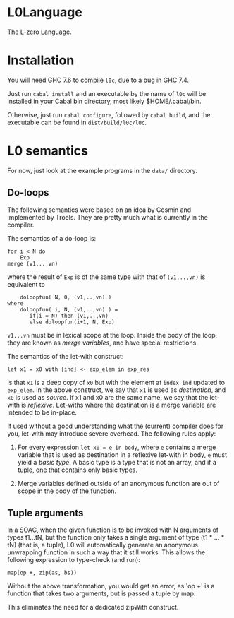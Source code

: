 L0Language
==========

The L-zero Language.

Installation
==========

You will need GHC 7.6 to compile `l0c`, due to a bug in GHC 7.4.

Just run `cabal install` and an executable by the name of `l0c` will be
installed in your Cabal bin directory, most likely $HOME/.cabal/bin.

Otherwise, just run `cabal configure`, followed by `cabal build`, and
the executable can be found in `dist/build/l0c/l0c`.

L0 semantics
============

For now, just look at the example programs in the `data/` directory.

Do-loops
--------

The following semantics were based on an idea by Cosmin and
implemented by Troels.  They are pretty much what is currently in the
compiler.

The semantics of a do-loop is:

    for i < N do
        Exp
    merge (v1,..,vn)

where the result of `Exp` is of the same type with that of `(v1,..,vn)` is
equivalent to

        doloopfun( N, 0, (v1,..,vn) )
    where
        doloopfun( i, N, (v1,..,vn) ) =
           if(i = N) then (v1,..,vn)
           else doloopfun(i+1, N, Exp)

`v1...vn` must be in lexical scope at the loop.  Inside the body of the
loop, they are known as _merge variables_, and have special
restrictions.

The semantics of the let-with construct:

    let x1 = x0 with [ind] <- exp_elem in exp_res

is that `x1` is a deep copy of `x0` but with the element at `index
ind` updated to `exp_elem`.  In the above construct, we say that `x1`
is used as _destination_, and `x0` is used as _source_.  If x1 and x0
are the same name, we say that the let-with is _reflexive_. Let-withs
where the destination is a merge variable are intended to be in-place.

If used without a good understanding what the (current) compiler does
for you, let-with may introduce severe overhead.  The following rules
apply:

1. For every expression `let x0 = e in body`, where `e` contains a
merge variable that is used as destination in a reflexive let-with in
body, `e` must yield a _basic type_.  A basic type is a type that is
not an array, and if a tuple, one that contains only basic types.

2. Merge variables defined outside of an anonymous function are out of
scope in the body of the function.

Tuple arguments
---------------

In a SOAC, when the given function is to be invoked with N arguments
of types t1...tN, but the function only takes a single argument of
type (t1 * ... * tN) (that is, a tuple), L0 will automatically
generate an anonymous unwrapping function in such a way that it still
works.  This allows the following expression to type-check (and run):

    map(op +, zip(as, bs))

Without the above transformation, you would get an error, as 'op +' is
a function that takes two arguments, but is passed a tuple by map.

This eliminates the need for a dedicated zipWith construct.
